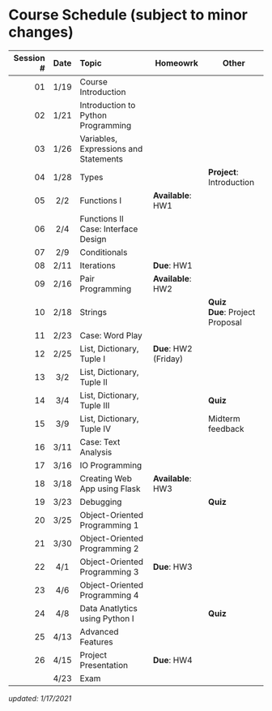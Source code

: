 # Course Schedule (subject to minor changes)

| Session # | Date  | Topic                                   | Homeowrk              | Other                                 |
| --------: | :---: | :-------------------------------------- | --------------------- | ------------------------------------- |
|        01 | 1/19  | Course Introduction                     |                       |                                       |
|        02 | 1/21  | Introduction to Python Programming      |                       |                                       |
|        03 | 1/26  | Variables, Expressions and Statements   |                       |                                       |
|        04 | 1/28  | Types                                   |                       | **Project**: Introduction             |
|        05 |  2/2  | Functions I                             | **Available**: HW1    |                                       |
|        06 |  2/4  | Functions II <br>Case: Interface Design |                       |                                       |
|        07 |  2/9  | Conditionals                            |                       |                                       |
|        08 | 2/11  | Iterations                              | **Due**: HW1          |                                       |
|        09 | 2/16  | Pair Programming                        | **Available**: HW2    |                                       |
|        10 | 2/18  | Strings                                 |                       | **Quiz**<br>**Due**: Project Proposal |
|        11 | 2/23  | Case: Word Play                         |                       |                                       |
|        12 | 2/25  | List, Dictionary, Tuple I               | **Due**: HW2 (Friday) |                                       |
|        13 |  3/2  | List, Dictionary, Tuple II              |                       |                                       |
|        14 |  3/4  | List, Dictionary, Tuple III             |                       | **Quiz**                              |
|        15 |  3/9  | List, Dictionary, Tuple IV              |                       | Midterm feedback                      |
|        16 | 3/11  | Case: Text Analysis                     |                       |                                       |
|        17 | 3/16  | IO Programming                          |                       |                                       |
|        18 | 3/18  | Creating Web App using Flask            | **Available**: HW3    |                                       |
|        19 | 3/23  | Debugging                               |                       | **Quiz**                              |
|        20 | 3/25  | Object-Oriented Programming 1           |                       |                                       |
|        21 | 3/30  | Object-Oriented Programming 2           |                       |                                       |
|        22 |  4/1  | Object-Oriented Programming 3           | **Due**: HW3          |                                       |
|        23 |  4/6  | Object-Oriented Programming 4           |                       |                                       |
|        24 |  4/8  | Data Anatlytics using Python I          |                       | **Quiz**                              |
|        25 | 4/13  | Advanced Features                       |                       |                                       |
|        26 | 4/15  | Project Presentation                    | **Due**: HW4          |                                       |
|           | 4/23  | Exam                                    |



*updated: 1/17/2021*